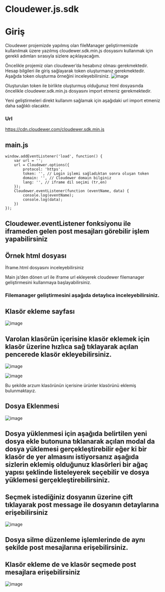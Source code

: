 # Cloudewer.js.sdk

# Giriş
Cloudewer projemizde yapılmış olan fileManager geliştirmemizde kullanılmak üzere yazılmış cloudewer.sdk.min.js dosyasını kullanmak için gerekli adımları sırasıyla sizlere açıklayacağım.

Öncelikle projemiz olan cloudewer’da hesabınız olması gerekmektedir. Hesap bilgileri ile giriş sağlayarak token oluşturmanız gerekmektedir. Aşağıda token oluşturma örneğini inceleyebilirsiniz.
![image](https://github.com/Umutyasar1/Cloudewer.js.sdk/assets/65557830/5824e88c-ebdd-49eb-9226-eb5a32920754)
 

Oluşturulan token ile birlikte oluşturmuş olduğunuz html dosyasında öncelikle cloudewer.sdk.min.js dosyasını import etmeniz gerekmektedir.

Yeni geliştirmeleri direkt kullanım sağlamak için aşağıdaki url import etmeniz daha sağlıklı olacaktır.
### Url
https://cdn.cloudewer.com/cloudewer.sdk.min.js


## main.js
```
window.addEventListener('load', function() {
    var url = '';
    url = Cloudewer.options({
        protocol: 'https',
        token: '', // Login işlemi sağladıktan sonra oluşan token  
        domain: '', // Cloudewer domain bilginiz
        lang: '', // iframe dil seçimi (tr,en)
    });
    Cloudewer.eventListener(function (eventName, data) {
        console.log(eventName);
        console.log(data);
    })
});
```

## Cloudewer.eventListener fonksiyonu ile iframeden gelen post mesajları görebilir işlem yapabilirsiniz

## Örnek html dosyası
İframe.html dosyasını inceleyebilirsiniz

Main js’den dönen url ile iframe url ekleyerek cloudewer filemanager geliştirmesini kullanmaya başlayabilirsiniz.

### Filemanager geliştirmesini aşağıda detaylıca inceleyebilirsiniz.

## Klasör ekleme sayfası 
  
![image](https://github.com/Umutyasar1/Cloudewer.js.sdk/assets/65557830/1e37a11a-f2d6-424e-903f-dea30d5c72a0)

 
## Varolan klasörün içerisine klasör eklemek için klasör üzerine hızlıca sağ tıklayarak açılan pencerede klasör ekleyebilirsiniz.
  
![image](https://github.com/Umutyasar1/Cloudewer.js.sdk/assets/65557830/0bbbefc4-72aa-4abb-920e-c3bd88e85634)

![image](https://github.com/Umutyasar1/Cloudewer.js.sdk/assets/65557830/f0f6c628-8d05-4dc3-a1eb-84d8f5c5b798)


Bu şekilde arzum klasörünün içerisine ürünler klasörünü eklemiş bulunmaktayız.

## Dosya Eklenmesi

![image](https://github.com/Umutyasar1/Cloudewer.js.sdk/assets/65557830/5884cf20-dde8-4dee-8ef1-005895b0d8e1)

 
## Dosya yüklenmesi için aşağıda belirtilen yeni dosya ekle butonuna tıklanarak açılan modal da dosya yüklemesi gerçekleştirebilir eğer ki bir klasör de yer almasını istiyorsanız aşağıda sizlerin eklemiş olduğunuz klasörleri bir ağaç yapısı şeklinde listeleyerek seçebilir ve dosya yüklemesi gerçekleştirebilirsiniz.

## Seçmek istediğiniz dosyanın üzerine çift tıklayarak post message ile dosyanın detaylarına erişebilirsiniz

 ![image](https://github.com/Umutyasar1/Cloudewer.js.sdk/assets/65557830/af399499-e605-4c11-af65-dce25dd362d0)

## Dosya silme düzenleme işlemlerinde de aynı şekilde post mesajlarına erişebilirsiniz.
## Klasör ekleme de ve klasör seçmede post mesajlara erişebilirsiniz

![image](https://github.com/Umutyasar1/Cloudewer.js.sdk/assets/65557830/f2adf935-65e8-43ee-af2f-e08d7275ce23)


 





